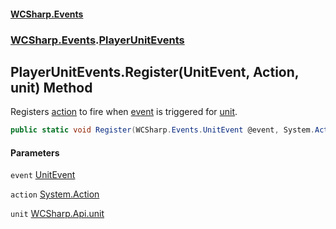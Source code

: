 #### [WCSharp.Events](README.md 'README')
### [WCSharp.Events](WCSharp.Events.md 'WCSharp.Events').[PlayerUnitEvents](WCSharp.Events.PlayerUnitEvents.md 'WCSharp.Events.PlayerUnitEvents')

## PlayerUnitEvents.Register(UnitEvent, Action, unit) Method

Registers [action](WCSharp.Events.PlayerUnitEvents.Register(WCSharp.Events.UnitEvent,System.Action,WCSharp.Api.unit).md#WCSharp.Events.PlayerUnitEvents.Register(WCSharp.Events.UnitEvent,System.Action,WCSharp.Api.unit).action 'WCSharp.Events.PlayerUnitEvents.Register(WCSharp.Events.UnitEvent, System.Action, WCSharp.Api.unit).action') to fire when [event](WCSharp.Events.PlayerUnitEvents.Register(WCSharp.Events.UnitEvent,System.Action,WCSharp.Api.unit).md#WCSharp.Events.PlayerUnitEvents.Register(WCSharp.Events.UnitEvent,System.Action,WCSharp.Api.unit).event 'WCSharp.Events.PlayerUnitEvents.Register(WCSharp.Events.UnitEvent, System.Action, WCSharp.Api.unit).event') is triggered for [unit](WCSharp.Events.PlayerUnitEvents.Register(WCSharp.Events.UnitEvent,System.Action,WCSharp.Api.unit).md#WCSharp.Events.PlayerUnitEvents.Register(WCSharp.Events.UnitEvent,System.Action,WCSharp.Api.unit).unit 'WCSharp.Events.PlayerUnitEvents.Register(WCSharp.Events.UnitEvent, System.Action, WCSharp.Api.unit).unit').

```csharp
public static void Register(WCSharp.Events.UnitEvent @event, System.Action action, WCSharp.Api.unit unit);
```
#### Parameters

<a name='WCSharp.Events.PlayerUnitEvents.Register(WCSharp.Events.UnitEvent,System.Action,WCSharp.Api.unit).event'></a>

`event` [UnitEvent](WCSharp.Events.UnitEvent.md 'WCSharp.Events.UnitEvent')

<a name='WCSharp.Events.PlayerUnitEvents.Register(WCSharp.Events.UnitEvent,System.Action,WCSharp.Api.unit).action'></a>

`action` [System.Action](https://docs.microsoft.com/en-us/dotnet/api/System.Action 'System.Action')

<a name='WCSharp.Events.PlayerUnitEvents.Register(WCSharp.Events.UnitEvent,System.Action,WCSharp.Api.unit).unit'></a>

`unit` [WCSharp.Api.unit](https://docs.microsoft.com/en-us/dotnet/api/WCSharp.Api.unit 'WCSharp.Api.unit')